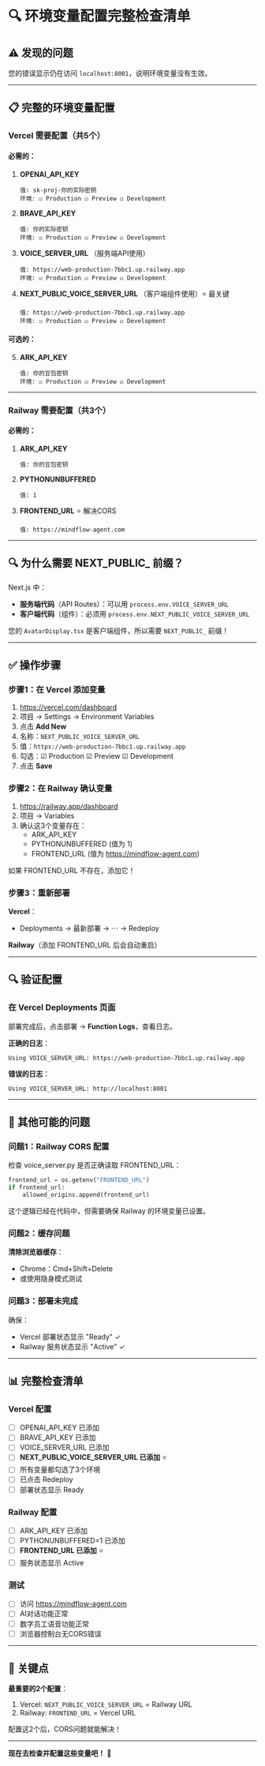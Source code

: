 # 🔍 环境变量配置完整检查清单

## ⚠️ 发现的问题

您的错误显示仍在访问 `localhost:8001`，说明环境变量没有生效。

---

## 📋 完整的环境变量配置

### Vercel 需要配置（共5个）

#### 必需的：

1. **OPENAI_API_KEY**
   ```
   值: sk-proj-你的实际密钥
   环境: ☑ Production ☑ Preview ☑ Development
   ```

2. **BRAVE_API_KEY**
   ```
   值: 你的实际密钥
   环境: ☑ Production ☑ Preview ☑ Development
   ```

3. **VOICE_SERVER_URL** （服务端API使用）
   ```
   值: https://web-production-7bbc1.up.railway.app
   环境: ☑ Production ☑ Preview ☑ Development
   ```

4. **NEXT_PUBLIC_VOICE_SERVER_URL** （客户端组件使用）⭐ 最关键
   ```
   值: https://web-production-7bbc1.up.railway.app
   环境: ☑ Production ☑ Preview ☑ Development
   ```

#### 可选的：

5. **ARK_API_KEY**
   ```
   值: 你的豆包密钥
   环境: ☑ Production ☑ Preview ☑ Development
   ```

---

### Railway 需要配置（共3个）

#### 必需的：

1. **ARK_API_KEY**
   ```
   值: 你的豆包密钥
   ```

2. **PYTHONUNBUFFERED**
   ```
   值: 1
   ```

3. **FRONTEND_URL** ⭐ 解决CORS
   ```
   值: https://mindflow-agent.com
   ```

---

## 🔍 为什么需要 NEXT_PUBLIC_ 前缀？

Next.js 中：
- **服务端代码**（API Routes）：可以用 `process.env.VOICE_SERVER_URL`
- **客户端代码**（组件）：必须用 `process.env.NEXT_PUBLIC_VOICE_SERVER_URL`

您的 `AvatarDisplay.tsx` 是客户端组件，所以需要 `NEXT_PUBLIC_` 前缀！

---

## ✅ 操作步骤

### 步骤1：在 Vercel 添加变量

1. https://vercel.com/dashboard
2. 项目 → Settings → Environment Variables
3. 点击 **Add New**
4. 名称：`NEXT_PUBLIC_VOICE_SERVER_URL`
5. 值：`https://web-production-7bbc1.up.railway.app`
6. 勾选：☑ Production ☑ Preview ☑ Development
7. 点击 **Save**

### 步骤2：在 Railway 确认变量

1. https://railway.app/dashboard
2. 项目 → Variables
3. 确认这3个变量存在：
   - ARK_API_KEY
   - PYTHONUNBUFFERED (值为 1)
   - FRONTEND_URL (值为 https://mindflow-agent.com)

如果 FRONTEND_URL 不存在，添加它！

### 步骤3：重新部署

**Vercel**：
- Deployments → 最新部署 → ⋯ → Redeploy

**Railway**（添加 FRONTEND_URL 后会自动重启）

---

## 🔍 验证配置

### 在 Vercel Deployments 页面

部署完成后，点击部署 → **Function Logs**，查看日志。

**正确的日志**：
```
Using VOICE_SERVER_URL: https://web-production-7bbc1.up.railway.app
```

**错误的日志**：
```
Using VOICE_SERVER_URL: http://localhost:8001
```

---

## 🐛 其他可能的问题

### 问题1：Railway CORS 配置

检查 voice_server.py 是否正确读取 FRONTEND_URL：

```python
frontend_url = os.getenv("FRONTEND_URL")
if frontend_url:
    allowed_origins.append(frontend_url)
```

这个逻辑已经在代码中，但需要确保 Railway 的环境变量已设置。

### 问题2：缓存问题

**清除浏览器缓存**：
- Chrome：Cmd+Shift+Delete
- 或使用隐身模式测试

### 问题3：部署未完成

确保：
- Vercel 部署状态显示 "Ready" ✓
- Railway 服务状态显示 "Active" ✓

---

## 📊 完整检查清单

### Vercel 配置
- [ ] OPENAI_API_KEY 已添加
- [ ] BRAVE_API_KEY 已添加
- [ ] VOICE_SERVER_URL 已添加
- [ ] **NEXT_PUBLIC_VOICE_SERVER_URL 已添加** ⭐
- [ ] 所有变量都勾选了3个环境
- [ ] 已点击 Redeploy
- [ ] 部署状态显示 Ready

### Railway 配置
- [ ] ARK_API_KEY 已添加
- [ ] PYTHONUNBUFFERED=1 已添加
- [ ] **FRONTEND_URL 已添加** ⭐
- [ ] 服务状态显示 Active

### 测试
- [ ] 访问 https://mindflow-agent.com
- [ ] AI对话功能正常
- [ ] 数字员工语音功能正常
- [ ] 浏览器控制台无CORS错误

---

## 🎯 关键点

**最重要的2个配置**：
1. Vercel: `NEXT_PUBLIC_VOICE_SERVER_URL` = Railway URL
2. Railway: `FRONTEND_URL` = Vercel URL

配置这2个后，CORS问题就能解决！

---

**现在去检查并配置这些变量吧！** 🚀

